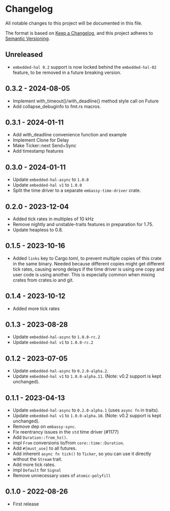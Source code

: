 # Changelog

All notable changes to this project will be documented in this file.

The format is based on [Keep a Changelog](https://keepachangelog.com/en/1.0.0/),
and this project adheres to [Semantic Versioning](https://semver.org/spec/v2.0.0.html).

## Unreleased

- `embedded-hal 0.2` support is now locked behind the `embedded-hal-02` feature, to be removed in a future breaking version.

## 0.3.2 - 2024-08-05

- Implement with_timeout()/with_deadline() method style call on Future
- Add collapse_debuginfo to fmt.rs macros. 

## 0.3.1 - 2024-01-11

- Add with\_deadline convenience function and example
- Implement Clone for Delay
- Make Ticker::next Send+Sync
- Add timestamp features

## 0.3.0 - 2024-01-11

- Update `embedded-hal-async` to `1.0.0`
- Update `embedded-hal v1` to `1.0.0`
- Split the time driver to a separate `embassy-time-driver` crate.

## 0.2.0 - 2023-12-04

- Added tick rates in multiples of 10 kHz
- Remove nightly and unstable-traits features in preparation for 1.75.
- Update heapless to 0.8.

## 0.1.5 - 2023-10-16

- Added `links` key to Cargo.toml, to prevent multiple copies of this crate in the same binary.
  Needed because different copies might get different tick rates, causing
  wrong delays if the time driver is using one copy and user code is using another.
  This is especially common when mixing crates from crates.io and git.

## 0.1.4 - 2023-10-12

- Added more tick rates

## 0.1.3 - 2023-08-28

- Update `embedded-hal-async` to `1.0.0-rc.2`
- Update `embedded-hal v1` to `1.0.0-rc.2`

## 0.1.2 - 2023-07-05

- Update `embedded-hal-async` to `0.2.0-alpha.2`.
- Update `embedded-hal v1` to `1.0.0-alpha.11`. (Note: v0.2 support is kept unchanged).

## 0.1.1 - 2023-04-13

- Update `embedded-hal-async` to `0.2.0-alpha.1` (uses `async fn` in traits).
- Update `embedded-hal v1` to `1.0.0-alpha.10`. (Note: v0.2 support is kept unchanged).
- Remove dep on `embassy-sync`.
- Fix reentrancy issues in the `std` time driver (#1177)
- Add `Duration::from_hz()`.
- impl `From` conversions to/from `core::time::Duration`.
- Add `#[must_use]` to all futures.
- Add inherent `async fn tick()` to `Ticker`, so you can use it directly without the `Stream` trait.
- Add more tick rates.
- impl `Default` for `Signal`
- Remove unnecessary uses of `atomic-polyfill`

## 0.1.0 - 2022-08-26

- First release
